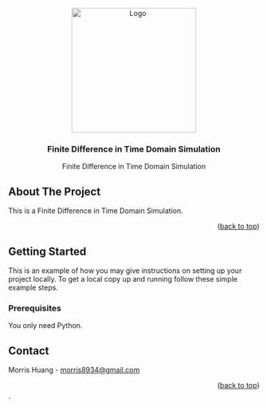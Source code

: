 <div id="top"></div>

<!-- PROJECT LOGO -->
<br />
<div align="center">
  <a href="https://github.com/Physics-Morris/Finite-Difference-Time-Domain">
    <img src="https://github.com/Physics-Morris/Finite-Difference-Time-Domain/blob/main/0100.png" alt="Logo" width="250">
  </a>

  <h3 align="center">Finite Difference in Time Domain Simulation</h3>

  <p align="center">
    Finite Difference in Time Domain Simulation
  </p>
</div>


<!-- ABOUT THE PROJECT -->
## About The Project

This is a Finite Difference in Time Domain Simulation.

<p align="right">(<a href="#top">back to top</a>)</p>



<!-- GETTING STARTED -->
## Getting Started

This is an example of how you may give instructions on setting up your project locally.
To get a local copy up and running follow these simple example steps.

### Prerequisites

You only need Python.


## Contact

Morris Huang - morris8934@gmail.com

<p align="right">(<a href="#top">back to top</a>)</p>`
